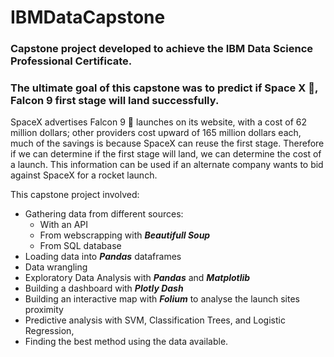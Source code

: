 # IBMDataCapstone

### Capstone project developed to achieve the IBM Data Science Professional Certificate. 
### The ultimate goal of this capstone was to predict if Space X :rocket:, Falcon 9 first stage will land successfully. 

SpaceX advertises Falcon 9 :rocket: launches on its website, with a cost of 62 million dollars; other providers cost upward of 165 million dollars each, much of the savings is because SpaceX can reuse the first stage. Therefore if we can determine if the first stage will land, we can determine the cost of a launch. This information can be used if an alternate company wants to bid against SpaceX for a rocket launch.

This capstone project involved:

- Gathering data from different sources:
  - With an API
  - From webscrapping with ***Beautifull Soup***
  - From SQL database
- Loading data into ***Pandas*** dataframes
- Data wrangling
- Exploratory Data Analysis with ***Pandas*** and ***Matplotlib***
- Building a dashboard with ***Plotly Dash***
- Building an interactive map with ***Folium*** to analyse the launch sites proximity
- Predictive analysis with SVM, Classification Trees, and Logistic Regression, 
- Finding the best method using the data available.

